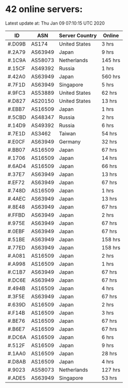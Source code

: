 # 42 online servers:

Latest update at: Thu Jan 09 07:10:15 UTC 2020

| ID | ASN | Server Country | Online |
| -- | --- | -------------- | ------ |
| #.D09B | AS174 | United States | 3 hrs |
| #.2A79 | AS63949 | Japan | 9 hrs |
| #.1C9A | AS58073 | Netherlands | 145 hrs |
| #.15CF | AS49392 | Russia | 1 hrs |
| #.42A0 | AS63949 | Japan | 560 hrs |
| #.7F1D | AS63949 | Singapore | 5 hrs |
| #.9FC3 | AS53889 | United States | 62 hrs |
| #.D827 | AS20150 | United States | 13 hrs |
| #.EBB7 | AS16509 | Japan | 1 hrs |
| #.5CBD | AS48347 | Russia | 2 hrs |
| #.14D9 | AS49392 | Russia | 6 hrs |
| #.7E1D | AS3462 | Taiwan | 54 hrs |
| #.E0CF | AS63949 | Germany | 32 hrs |
| #.BB07 | AS16509 | Japan | 67 hrs |
| #.1706 | AS16509 | Japan | 14 hrs |
| #.6AD4 | AS16509 | Japan | 66 hrs |
| #.37E7 | AS63949 | Japan | 13 hrs |
| #.EF72 | AS63949 | Japan | 67 hrs |
| #.748D | AS16509 | Japan | 1 hrs |
| #.4AEC | AS63949 | Japan | 13 hrs |
| #.8E48 | AS63949 | Japan | 67 hrs |
| #.FFBD | AS63949 | Japan | 2 hrs |
| #.975E | AS63949 | Japan | 67 hrs |
| #.0EBF | AS63949 | Japan | 67 hrs |
| #.51BE | AS63949 | Japan | 158 hrs |
| #.77ED | AS63949 | Japan | 158 hrs |
| #.A081 | AS16509 | Japan | 2 hrs |
| #.A998 | AS16509 | Japan | 1 hrs |
| #.C1B7 | AS63949 | Japan | 67 hrs |
| #.DC6E | AS63949 | Japan | 67 hrs |
| #.494B | AS16509 | Japan | 4 hrs |
| #.3F5E | AS63949 | Japan | 67 hrs |
| #.639D | AS16509 | Japan | 2 hrs |
| #.F14B | AS16509 | Japan | 3 hrs |
| #.BE76 | AS16509 | Japan | 67 hrs |
| #.B6E7 | AS16509 | Japan | 67 hrs |
| #.DC6A | AS16509 | Japan | 6 hrs |
| #.512F | AS16509 | Japan | 9 hrs |
| #.1AA0 | AS16509 | Japan | 28 hrs |
| #.D8AB | AS16509 | Japan | 4 hrs |
| #.9023 | AS58073 | Netherlands | 127 hrs |
| #.ADE5 | AS63949 | Singapore | 53 hrs |

